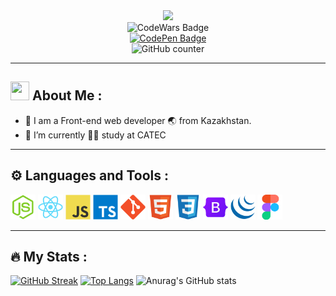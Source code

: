 <div id="header" align="center">
    <img src="https://media.giphy.com/media/lJNoBCvQYp7nq/giphy.gif" width="200"/>
    <div id="badges">
        <img src="https://www.codewars.com/users/void314/badges/small" alt="CodeWars Badge"/>
        <div>
            <a href="https://codepen.io/Void_ID"><img src="https://img.shields.io/badge/codepen-mediumseagreen?logo=CodePen&logoColor=white&style=for-the-badge" alt="CodePen Badge"/></a>
        </div>
        <img src="https://komarev.com/ghpvc/?username=void314&style=flat-square&color=green" alt="GitHub counter" width="130px"/>
    </div>
</div>

---

## <img src="https://media.giphy.com/media/ehhABsd5nh0m4CANvZ/giphy.gif" width="30" height="30"/> About Me :

- :pushpin: I am a Front-end web developer :earth_asia: from Kazakhstan.
- :pushpin: I’m currently :man_student: study at CATEC

---

## :gear: Languages and Tools :

<div>
    <img src="https://github.com/devicons/devicon/blob/master/icons/nodejs/nodejs-original.svg" title="nodejs" alt="nodejs" width="40" height="40"/>
    <img src="https://github.com/devicons/devicon/blob/master/icons/react/react-original.svg" title="react" alt="react" width="40" height="40"/>
    <img src="https://github.com/devicons/devicon/blob/master/icons/javascript/javascript-original.svg" title="javascript" alt="javascript" width="40" height="40"/>
    <img src="https://github.com/devicons/devicon/blob/master/icons/typescript/typescript-original.svg" title="typescript" alt="typescript" width="40" height="40"/>
    <img src="https://github.com/devicons/devicon/blob/master/icons/git/git-original.svg" title="git" alt="git" width="40" height="40"/>
    <img src="https://github.com/devicons/devicon/blob/master/icons/html5/html5-original.svg" title="html5" alt="html5" width="40" height="40"/>
    <img src="https://github.com/devicons/devicon/blob/master/icons/css3/css3-original.svg" title="css3" alt="css3" width="40" height="40"/>
    <img src="https://github.com/devicons/devicon/blob/master/icons/bootstrap/bootstrap-original.svg" title="bootstrap" alt="bootstrap" width="40" height="40"/>
    <img src="https://github.com/devicons/devicon/blob/master/icons/jquery/jquery-original.svg" title="jquery" alt="jquery" width="40" height="40"/>
    <img src="https://github.com/devicons/devicon/blob/master/icons/figma/figma-original.svg" title="figma" alt="figma" width="40" height="40"/>
</div>

---

## :fire: My Stats :

[![GitHub Streak](http://github-readme-streak-stats.herokuapp.com?user=void314&theme=react&hide_border=true)](https://git.io/streak-stats)
[![Top Langs](https://github-readme-stats.vercel.app/api/top-langs/?username=void314&theme=react&hide_border=true&show_icons=true&layout=compact)](https://github.com/anuraghazra/github-readme-stats)
![Anurag's GitHub stats](https://github-readme-stats.vercel.app/api?username=void314&show_icons=true&theme=react&hide_border=true)
